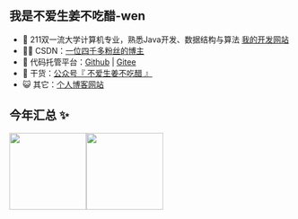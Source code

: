 ## 我是不爱生姜不吃醋-wen

- 🐧 211双一流大学计算机专业，熟悉Java开发、数据结构与算法 <a href="https://www.cwblue.cn" target="_blank">我的开发网站</a>
- 👨‍💻 CSDN：<a href="https://blog.csdn.net/weixin_54620350" target="_blank">一位四千多粉丝的博主</a>
- 🏡 代码托管平台：<a href="https://github.com/CCCshengjiang" target="_blank">Github</a> | <a href="https://gitee.com/CCCshengjiang" target="_blank">Gitee</a>
- 🌱 干货：<a href="" target="_blank">公众号『 不爱生姜不吃醋 』</a>
- 😺 其它：<a href="https://www.cwblue.top" target="_blank">个人博客网站</a>


## 今年汇总 ✨

<img align="" height="137px" src="https://github-readme-stats.vercel.app/api?username=CCCshengjiang&hide_title=true&hide_border=true&show_icons=true&include_all_commits=true&line_height=21&bg_color=0,EC6C6C,FFD479,FFFC79,73FA79&theme=graywhite&locale=cn" /><img align="" height="137px" src="https://github-readme-stats.vercel.app/api/top-langs/?username=CCCshengjiang&hide_title=true&hide_border=true&layout=compact&bg_color=0,73FA79,73FDFF,D783FF&theme=graywhite&locale=cn" />
